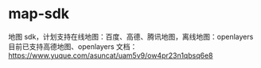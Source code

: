# map-sdk

地图 sdk，计划支持在线地图：百度、高德、腾讯地图，离线地图：openlayers
目前已支持高德地图、openlayers
文档：https://www.yuque.com/asuncat/uam5v9/ow4pr23n1qbsq6e8
